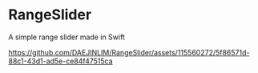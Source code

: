 # RangeSlider
A simple range slider made in Swift

https://github.com/DAEJINLIM/RangeSlider/assets/115560272/5f86571d-88c1-43d1-ad5e-ce84f47515ca
